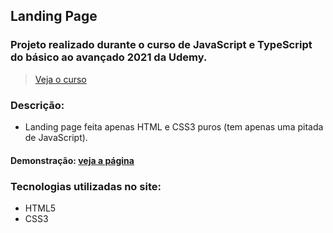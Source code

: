 
## Landing Page

### Projeto realizado durante o curso  de JavaScript e TypeScript do básico ao avançado 2021 da Udemy.

> [Veja o curso](https://www.udemy.com/course/curso-de-javascript-moderno-do-basico-ao-avancado/)

### Descrição:
- Landing page feita apenas HTML e CSS3 puros (tem apenas uma pitada de JavaScript).

#### Demonstração: [veja a página]( https://landingpagejscourse.netlify.app)


### Tecnologias utilizadas no site:
- HTML5
- CSS3
